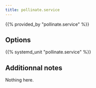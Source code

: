 ```yaml
---
title: pollinate.service
---
```


{{% provided_by "pollinate.service" %}}

## Options

{{% systemd_unit "pollinate.service" %}}

## Additionnal notes

Nothing here.